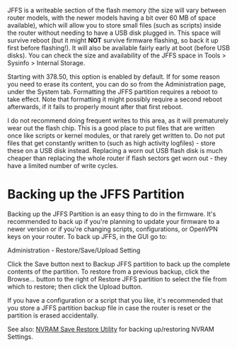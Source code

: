 JFFS is a writeable section of the flash memory (the size will vary between router models, with the newer models having a bit over 60 MB of space available), which will allow you to store small files (such as scripts) inside the router without needing to have a USB disk plugged in.  This space will survive reboot (but it might **NOT** survive firmware flashing, so back it up first before flashing!).  It will also be available fairly early at boot (before USB disks).  You can check the size and availability of the JFFS space in Tools > Sysinfo > Internal Storage.

Starting with 378.50, this option is enabled by default.  If for some reason you need to erase its content, you can do so from the Administration page, under the System tab.  Formatting the JFFS partition requires a reboot to take effect.  Note that formatting it might possibly require a second reboot afterwards, if it fails to properly mount after that first reboot.

I do not recommend doing frequent writes to this area, as it will prematurely wear out the flash chip.  This is a good place to put files that are written once like scripts or kernel modules, or that rarely get written to.  Do not put files that get constantly written to (such as high activity logfiles) - store these on a USB disk instead.  Replacing a worn out USB flash disk is much cheaper than replacing the whole router if flash sectors get worn out - they have a limited number of write cycles.

# Backing up the JFFS Partition
Backing up the JFFS Partition is an easy thing to do in the firmware. It's recommended to back up if you're planning to update your firmware to a newer version or if you're changing scripts, configurations, or OpenVPN keys on your router.  To back up JFFS, in the GUI go to: 

Administration - Restore/Save/Upload Setting

Click the Save button next to Backup JFFS partition to back up the complete contents of the partition. To restore from a previous backup, click the Browse... button to the right of Restore JFFS partition to select the file from which to restore; then click the Upload button.

If you have a configuration or a script that you like, it's recommended that you store a JFFS partition backup file in case the router is reset or the partition is erased accidentally.

See also: [NVRAM Save Restore Utility](https://github.com/RMerl/asuswrt-merlin.ng/wiki/NVRAM-Save-Restore-Utility) for backing up/restoring NVRAM Settings.